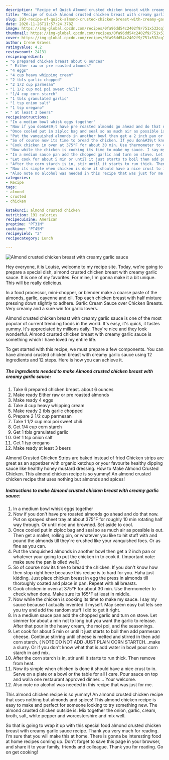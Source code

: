 ```yaml
---
description: "Recipe of Quick Almond crusted chicken breast with creamy garlic sauce"
title: "Recipe of Quick Almond crusted chicken breast with creamy garlic sauce"
slug: 293-recipe-of-quick-almond-crusted-chicken-breast-with-creamy-garlic-sauce
date: 2020-11-26T11:57:24.378Z
image: https://img-global.cpcdn.com/recipes/0fa96dd54c2402f9/751x532cq70/almond-crusted-chicken-breast-with-creamy-garlic-sauce-recipe-main-photo.jpg
thumbnail: https://img-global.cpcdn.com/recipes/0fa96dd54c2402f9/751x532cq70/almond-crusted-chicken-breast-with-creamy-garlic-sauce-recipe-main-photo.jpg
cover: https://img-global.cpcdn.com/recipes/0fa96dd54c2402f9/751x532cq70/almond-crusted-chicken-breast-with-creamy-garlic-sauce-recipe-main-photo.jpg
author: Irene Graves
ratingvalue: 4.2
reviewcount: 24131
recipeingredient:
- "6 prepared chicken breast about 6 ounces"
- " Either raw or pre roasted almonds"
- "4 eggs"
- "4 cup heavy whipping cream"
- "2 tbls garlic chopped"
- "2 1/2 cup parmesan"
- "1 1/2 cup moi poi sweet chili"
- "1/4 cup corn starch"
- "1 tbls granulated garlic"
- "1 tsp onion salt"
- "1 tsp oregano"
- " at least 3 beers"
recipeinstructions:
- "In a medium bowl whisk eggs together"
- "Now if you don&#39;t have pre roasted almonds go ahead and do that now. Put on sprayed sheet tray at about 375°F for roughly 10 min rotating half way through. Or until nice and browned. Set aside to cool."
- "Once cooled put in ziploc bag and seal so as much air as possible is out. Then get a mallet, rolling pin, or whatever you like to hit stuff with and pound the almonds till they&#39;re crushed like your vanquished foes. Or as fine as you can."
- "Put the vanquished almonds in another bowl then get a 2 inch pan or whatever your going to put the chicken in to cook it. (Important note: make sure the pan is oiled well.)"
- "So of course now its time to bread the chicken. If you don&#39;t know how then stop right here because this recipe is to hard for you. Haha just kidding. Just place chicken breast in egg the press in almonds till thoroughly coated and place in pan. Repeat with all breasts."
- "Cook chicken in oven at 375°F for about 30 min. Use thermometer to check when done. Make sure its 165°F at least in middle."
- "Now while the chicken is cooking its time to make my sauce. I say my sauce because I actually invented it myself. May seem easy but lets see you try and add the random stuff I did to get it right."
- "In a medium sauce pan add the chopped garlic and turn on stove. Let simmer for about a min not to long but you want the garlic to release. After that pour in the heavy cream, the moi poi, and the seasonings."
- "Let cook for about 5 min or until it just starts to boil then add parmesan cheese. Continue stirring until cheese is melted and stirred in then add corn starch. ( NOTE DO NOT ADD JUST PLAIN CORN STARTCH...make a slurry. Or if you don&#39;t know what that is add water in bowl pour corn starch in and mix."
- "After the corn starch is in, stir until it starts to run thick. Then remove from heat."
- "Now its simple when chicken is done it should have a nice crust to in. Serve on a plate or a bowl or the table for all I care. Pour sauce on top and walla one restaurant approved dinner.... Your welcome."
- "Also note no alcohol was needed in this recipe that was just for me."
categories:
- Recipe
tags:
- almond
- crusted
- chicken

katakunci: almond crusted chicken 
nutrition: 191 calories
recipecuisine: American
preptime: "PT31M"
cooktime: "PT45M"
recipeyield: "2"
recipecategory: Lunch

---
```



![Almond crusted chicken breast with creamy garlic sauce](https://img-global.cpcdn.com/recipes/0fa96dd54c2402f9/751x532cq70/almond-crusted-chicken-breast-with-creamy-garlic-sauce-recipe-main-photo.jpg)

Hey everyone, it is Louise, welcome to my recipe site. Today, we're going to prepare a special dish, almond crusted chicken breast with creamy garlic sauce. It is one of my favorites. For mine, I'm gonna make it a bit unique. This will be really delicious.

In a food processor, mini-chopper, or blender make a coarse paste of the almonds, garlic, cayenne and oil. Top each chicken breast with half mixture pressing down slightly to adhere. Garlic Cream Sauce over Chicken Breasts. Very creamy and a sure win for garlic lovers.

Almond crusted chicken breast with creamy garlic sauce is one of the most popular of current trending foods in the world. It's easy, it's quick, it tastes yummy. It's appreciated by millions daily. They're nice and they look wonderful. Almond crusted chicken breast with creamy garlic sauce is something which I have loved my entire life.


To get started with this recipe, we must prepare a few components. You can have almond crusted chicken breast with creamy garlic sauce using 12 ingredients and 12 steps. Here is how you can achieve it.

<!--inarticleads1-->

##### The ingredients needed to make Almond crusted chicken breast with creamy garlic sauce:

1. Take 6 prepared chicken breast. about 6 ounces
1. Make ready  Either raw or pre roasted almonds
1. Make ready 4 eggs
1. Take 4 cup heavy whipping cream
1. Make ready 2 tbls garlic chopped
1. Prepare 2 1/2 cup parmesan
1. Take 1 1/2 cup moi poi sweet chili
1. Get 1/4 cup corn starch
1. Get 1 tbls granulated garlic
1. Get 1 tsp onion salt
1. Get 1 tsp oregano
1. Make ready  at least 3 beers


Almond Crusted Chicken Strips are baked instead of fried Chicken strips are great as an appetizer with organic ketchup or your favourite healthy dipping sauce like healthy honey mustard dressing. How to Make Almond Crusted Chicken. This almond chicken recipe is so yummy! An almond crusted chicken recipe that uses nothing but almonds and spices! 

<!--inarticleads2-->

##### Instructions to make Almond crusted chicken breast with creamy garlic sauce:

1. In a medium bowl whisk eggs together
1. Now if you don&#39;t have pre roasted almonds go ahead and do that now. Put on sprayed sheet tray at about 375°F for roughly 10 min rotating half way through. Or until nice and browned. Set aside to cool.
1. Once cooled put in ziploc bag and seal so as much air as possible is out. Then get a mallet, rolling pin, or whatever you like to hit stuff with and pound the almonds till they&#39;re crushed like your vanquished foes. Or as fine as you can.
1. Put the vanquished almonds in another bowl then get a 2 inch pan or whatever your going to put the chicken in to cook it. (Important note: make sure the pan is oiled well.)
1. So of course now its time to bread the chicken. If you don&#39;t know how then stop right here because this recipe is to hard for you. Haha just kidding. Just place chicken breast in egg the press in almonds till thoroughly coated and place in pan. Repeat with all breasts.
1. Cook chicken in oven at 375°F for about 30 min. Use thermometer to check when done. Make sure its 165°F at least in middle.
1. Now while the chicken is cooking its time to make my sauce. I say my sauce because I actually invented it myself. May seem easy but lets see you try and add the random stuff I did to get it right.
1. In a medium sauce pan add the chopped garlic and turn on stove. Let simmer for about a min not to long but you want the garlic to release. After that pour in the heavy cream, the moi poi, and the seasonings.
1. Let cook for about 5 min or until it just starts to boil then add parmesan cheese. Continue stirring until cheese is melted and stirred in then add corn starch. ( NOTE DO NOT ADD JUST PLAIN CORN STARTCH...make a slurry. Or if you don&#39;t know what that is add water in bowl pour corn starch in and mix.
1. After the corn starch is in, stir until it starts to run thick. Then remove from heat.
1. Now its simple when chicken is done it should have a nice crust to in. Serve on a plate or a bowl or the table for all I care. Pour sauce on top and walla one restaurant approved dinner.... Your welcome.
1. Also note no alcohol was needed in this recipe that was just for me.


This almond chicken recipe is so yummy! An almond crusted chicken recipe that uses nothing but almonds and spices! This almond chicken recipe is easy to make and perfect for someone looking to try something new. The almond crusted chicken outside is. Mix together the onion, garlic, cream, broth, salt, white pepper and worcestershire and mix well. 

So that is going to wrap it up with this special food almond crusted chicken breast with creamy garlic sauce recipe. Thank you very much for reading. I'm sure that you will make this at home. There is gonna be interesting food at home recipes coming up. Don't forget to save this page in your browser, and share it to your family, friends and colleague. Thank you for reading. Go on get cooking!

